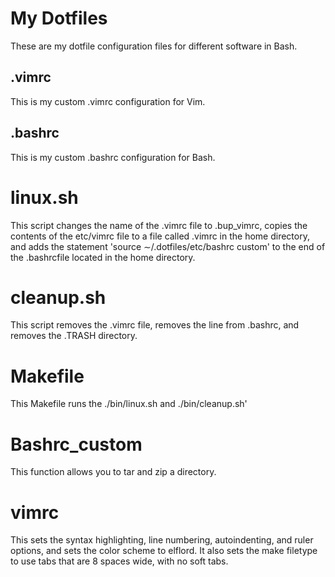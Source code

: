 # My Dotfiles
These are my dotfile configuration files for different software in Bash.
## .vimrc
This is my custom .vimrc configuration for Vim.
## .bashrc
This is my custom .bashrc configuration for Bash.

# linux.sh
This script changes the name of the .vimrc file to .bup_vimrc, copies the contents of the etc/vimrc file to a file called .vimrc in the home directory, and adds the statement 'source ∼/.dotfiles/etc/bashrc custom' to the end of the .bashrcfile located in the home directory.

# cleanup.sh
This script removes the .vimrc file, removes the line from .bashrc, and removes the .TRASH directory.

# Makefile
This Makefile runs the ./bin/linux.sh and ./bin/cleanup.sh'

# Bashrc_custom
This function allows you to tar and zip a directory.

# vimrc
This sets the syntax highlighting, line numbering, autoindenting, and ruler options, and sets the color scheme to elflord. It also sets the make filetype to use tabs that are 8 spaces wide, with no soft tabs.
